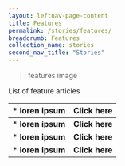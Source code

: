 ```yaml
---
layout: leftnav-page-content
title: Features
permalink: /stories/features/
breadcrumb: Features
collection_name: stories
second_nav_title: "Stories"
---
```

> features image

List of feature articles

|* loren ipsum | Click here |
|--|--|
|* **loren ipsum** | **Click here** |
|* **loren ipsum** | **Click here** |
|* **loren ipsum** | **Click here** |
